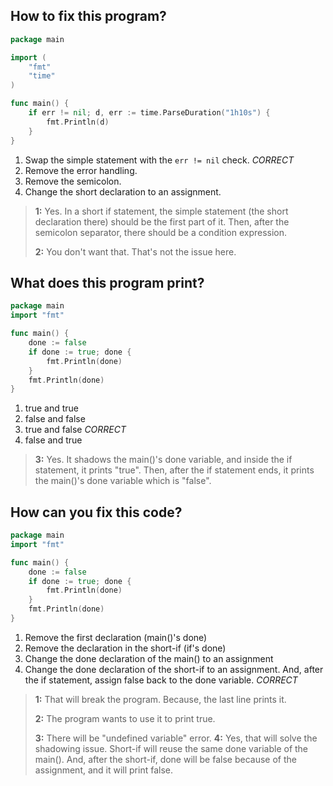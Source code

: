 ## How to fix this program?
```go
package main

import (
	"fmt"
	"time"
)

func main() {
	if err != nil; d, err := time.ParseDuration("1h10s") {
		fmt.Println(d)
	}
}
```
1. Swap the simple statement with the `err != nil` check. *CORRECT*
2. Remove the error handling.
3. Remove the semicolon.
4. Change the short declaration to an assignment.

> **1:** Yes. In a short if statement, the simple statement (the short declaration there) should be the first part of it. Then, after the semicolon separator, there should be a condition expression.
> 
> **2:** You don't want that. That's not the issue here.


## What does this program print?
```go
package main
import "fmt"

func main() {
	done := false
	if done := true; done {
		fmt.Println(done)
	}
	fmt.Println(done)
}
```
1. true and true
2. false and false
3. true and false *CORRECT*
4. false and true

> **3:** Yes. It shadows the main()'s done variable, and inside the if statement, it prints "true". Then, after the if statement ends, it prints the main()'s done variable which is "false".


## How can you fix this code?
```go
package main
import "fmt"

func main() {
	done := false
	if done := true; done {
		fmt.Println(done)
	}
	fmt.Println(done)
}
```
1. Remove the first declaration (main()'s done)
2. Remove the declaration in the short-if (if's done)
3. Change the done declaration of the main() to an assignment
4. Change the done declaration of the short-if to an assignment. And, after the if statement, assign false back to the done variable. *CORRECT*

> **1:** That will break the program. Because, the last line prints it.
> 
> **2:** The program wants to use it to print true.
> 
> **3:** There will be "undefined variable" error.
> **4:** Yes, that will solve the shadowing issue. Short-if will reuse the same done variable of the main(). And, after the short-if, done will be false because of the assignment, and it will print false.

